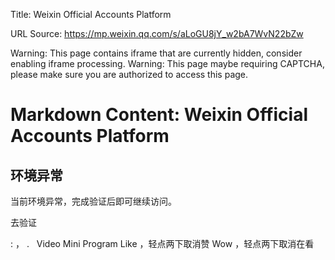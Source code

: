 Title: Weixin Official Accounts Platform

URL Source: https://mp.weixin.qq.com/s/aLoGU8jY_w2bA7WvN22bZw

Warning: This page contains iframe that are currently hidden, consider enabling iframe processing.
Warning: This page maybe requiring CAPTCHA, please make sure you are authorized to access this page.

Markdown Content:
Weixin Official Accounts Platform
===============

环境异常
----

当前环境异常，完成验证后即可继续访问。

去验证

  : ， .   Video Mini Program Like ，轻点两下取消赞 Wow ，轻点两下取消在看
